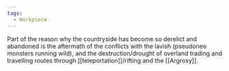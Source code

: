 ```yaml
---
tags:
  - Workpiece
---
```

Part of the reason why the countryside has become so derelict and abandoned is the aftermath of the conflicts with the lavish (pseudoneo monsters running wild), and the destruction/drought of overland trading and travelling routes through [[teleportation]]/rifting and the [[Argrosy]]. 